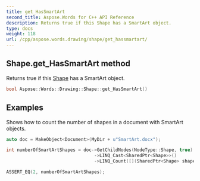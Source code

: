 ```yaml
---
title: get_HasSmartArt
second_title: Aspose.Words for C++ API Reference
description: Returns true if this Shape has a SmartArt object.
type: docs
weight: 118
url: /cpp/aspose.words.drawing/shape/get_hassmartart/
---
```

## Shape.get_HasSmartArt method


Returns true if this [Shape](../) has a SmartArt object.

```cpp
bool Aspose::Words::Drawing::Shape::get_HasSmartArt()
```


## Examples




Shows how to count the number of shapes in a document with SmartArt objects. 
```cpp
auto doc = MakeObject<Document>(MyDir + u"SmartArt.docx");

int numberOfSmartArtShapes = doc->GetChildNodes(NodeType::Shape, true)
                                 ->LINQ_Cast<SharedPtr<Shape>>()
                                 ->LINQ_Count([](SharedPtr<Shape> shape) { return shape->get_HasSmartArt(); });

ASSERT_EQ(2, numberOfSmartArtShapes);
```

